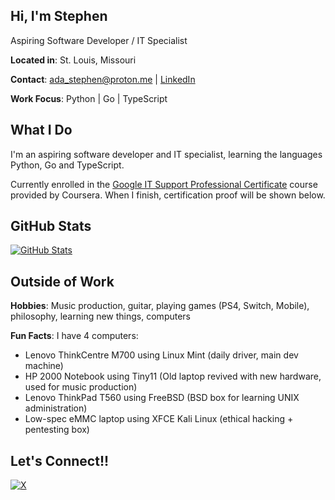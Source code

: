 ## Hi, I'm Stephen

Aspiring Software Developer / IT Specialist

**Located in**: St. Louis, Missouri

**Contact**: ada_stephen@proton.me | [LinkedIn](https://www.linkedin.com/in/stephen-ada-345a06370/)

**Work Focus**: Python | Go | TypeScript

## What I Do

I'm an aspiring software developer and IT specialist, learning the languages Python, Go and TypeScript.

Currently enrolled in the [Google IT Support Professional Certificate](https://www.coursera.org/professional-certificates/google-it-support) course provided by Coursera. When I finish, certification proof will be shown below.

## GitHub Stats

[![GitHub Stats](https://github-readme-stats.vercel.app/api?username=stephenjamesada)](https://github.com/anuraghazra/github-readme-stats)

## Outside of Work

**Hobbies**: Music production, guitar, playing games (PS4, Switch, Mobile), philosophy, learning new things, computers

**Fun Facts**: I have 4 computers:

- Lenovo ThinkCentre M700 using Linux Mint (daily driver, main dev machine)
- HP 2000 Notebook using Tiny11 (Old laptop revived with new hardware, used for music production)
- Lenovo ThinkPad T560 using FreeBSD (BSD box for learning UNIX administration)
- Low-spec eMMC laptop using XFCE Kali Linux (ethical hacking + pentesting box)

## Let's Connect!!

[![X](https://img.shields.io/badge/X-%23000000.svg?style=for-the-badge&logo=X&logoColor=white)](https://x.com/stephenjamesada)
